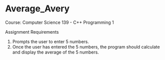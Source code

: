 # Average_Avery
Course: Computer Science 139 - C++ Programming 1

Assignment Requirements
1. Prompts the user to enter 5 numbers.
2. Once the user has entered the 5 numbers, the program should calculate and display the average of the 5 numbers.
